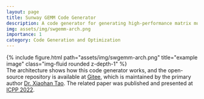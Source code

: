 ```yaml
---
layout: page
title: Sunway GEMM Code Generator
description: A code generator for generating high-performance matrix multiplication kernels for SW26010-Pro, a processor that will be employed by the next generation of the Sunway TaihuLight supercomputer.
img: assets/img/swgemm-arch.png
importance: 1
category: Code Generation and Optimization
---
```

<div class="row">
    <div class="col-sm mt-3 mt-md-0">
        {% include figure.html path="assets/img/swgemm-arch.png" title="example image" class="img-fluid rounded z-depth-1" %}
    </div>
</div>
<div class="caption">
    The architecture shows how this code generator works, and the open-source repository is available at <a href='https://gitee.com/mindspore/akg'>Gitee</a>, which is maintained by the primary author <a href='mailto:txh_0119@126.com'>Dr. Xiaohan Tao</a>. The related paper was published and presented at <a href='https://yaozhujia.github.io/assets/pdf/micro2020-paper.pdf'>ICPP 2022</a>.
</div>